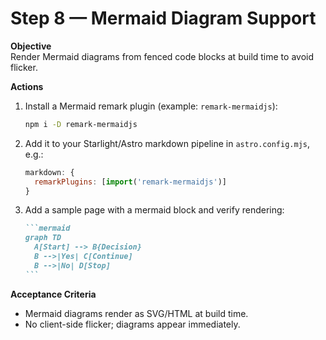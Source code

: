 # Step 8 — Mermaid Diagram Support

**Objective**  
Render Mermaid diagrams from fenced code blocks at build time to avoid flicker.

**Actions**  
1. Install a Mermaid remark plugin (example: `remark-mermaidjs`):
   ```bash
   npm i -D remark-mermaidjs
   ```
2. Add it to your Starlight/Astro markdown pipeline in `astro.config.mjs`, e.g.:
   ```js
   markdown: {
     remarkPlugins: [import('remark-mermaidjs')]
   }
   ```
3. Add a sample page with a mermaid block and verify rendering:
   ````md
   ```mermaid
   graph TD
     A[Start] --> B{Decision}
     B -->|Yes| C[Continue]
     B -->|No| D[Stop]
   ```
   ````

**Acceptance Criteria**  
- Mermaid diagrams render as SVG/HTML at build time.
- No client-side flicker; diagrams appear immediately.

